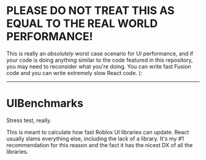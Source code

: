 # PLEASE DO NOT TREAT THIS AS EQUAL TO THE REAL WORLD PERFORMANCE!

This is really an _absolutely_ worst case scenario for UI performance, and if your code is doing anything similar to the code featured in this repository, you may need to reconsider what you're doing. You can write fast Fusion code and you can write extremely slow React code. (:

---

# UIBenchmarks

Stress test, really.

This is meant to calculate how fast Roblox UI libraries can update. React usually slams everything else, including the lack of a library. It's my #1 recommendation for this reason and the fact it has the nicest DX of all the libraries.
